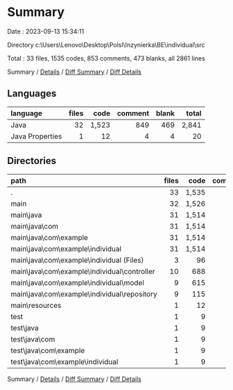 # Summary

Date : 2023-09-13 15:34:11

Directory c:\\Users\\Lenovo\\Desktop\\Polsl\\Inzynierka\\BE\\individual\\src

Total : 33 files,  1535 codes, 853 comments, 473 blanks, all 2861 lines

Summary / [Details](details.md) / [Diff Summary](diff.md) / [Diff Details](diff-details.md)

## Languages
| language | files | code | comment | blank | total |
| :--- | ---: | ---: | ---: | ---: | ---: |
| Java | 32 | 1,523 | 849 | 469 | 2,841 |
| Java Properties | 1 | 12 | 4 | 4 | 20 |

## Directories
| path | files | code | comment | blank | total |
| :--- | ---: | ---: | ---: | ---: | ---: |
| . | 33 | 1,535 | 853 | 473 | 2,861 |
| main | 32 | 1,526 | 853 | 468 | 2,847 |
| main\\java | 31 | 1,514 | 849 | 464 | 2,827 |
| main\\java\\com | 31 | 1,514 | 849 | 464 | 2,827 |
| main\\java\\com\\example | 31 | 1,514 | 849 | 464 | 2,827 |
| main\\java\\com\\example\\individual | 31 | 1,514 | 849 | 464 | 2,827 |
| main\\java\\com\\example\\individual (Files) | 3 | 96 | 13 | 29 | 138 |
| main\\java\\com\\example\\individual\\controller | 10 | 688 | 223 | 163 | 1,074 |
| main\\java\\com\\example\\individual\\model | 9 | 615 | 535 | 224 | 1,374 |
| main\\java\\com\\example\\individual\\repository | 9 | 115 | 78 | 48 | 241 |
| main\\resources | 1 | 12 | 4 | 4 | 20 |
| test | 1 | 9 | 0 | 5 | 14 |
| test\\java | 1 | 9 | 0 | 5 | 14 |
| test\\java\\com | 1 | 9 | 0 | 5 | 14 |
| test\\java\\com\\example | 1 | 9 | 0 | 5 | 14 |
| test\\java\\com\\example\\individual | 1 | 9 | 0 | 5 | 14 |

Summary / [Details](details.md) / [Diff Summary](diff.md) / [Diff Details](diff-details.md)